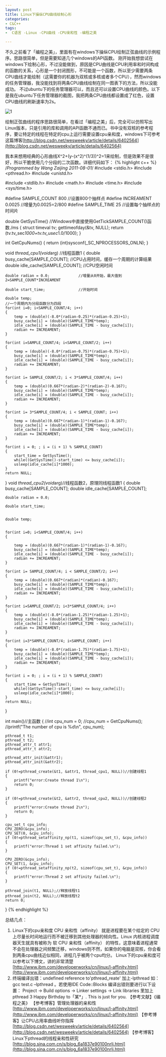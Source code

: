 ```yaml
---
layout: post
title: Linux下操纵CPU曲线绘制心形
categories:
- C&C++
tags:
-  C语言 -Linux -CPU曲线 -CPU亲和性 -编程之美

---
```

不久之前看了「编程之美」，里面有在windows下操纵CPU绘制正弦曲线的示例程序。思路很简单，但是需要知道几个windows的API函数。
刚开始我想尝试在windows下绘制心形，不过没能做到，原因是CPU曲线是CPU利用率和时间构成的函数的关系，心形是一个封闭图形，不可能是一个函数，所以至少需要两条CPU曲线才能绘制（这需要你的机器为双核或多核或者多个CPU），然而windows的任务管理器，我没能找到将两条CPU曲线绘制在同一图表下的方法，所以没能成功。
不过ubuntu下的任务管理器可以，而且还可以设置CPU曲线的颜色。以下是我在ubuntu下任务管理器的截图，我把两条CPU曲线都设置成了红色，设置CPU曲线的刷新速率为2s。  

![1](http://imemento.github.com/blogImages/20110803-1.png)

绘制正弦曲线的程序思路很简单，在看过「编程之美」后，完全可以仿照写出Linux版本，只是引用的库和调用的API函数不通而已。书中没有双核的参考程序，要让特定的线程在特定的cpu上运行需要设置cpu亲和度，windows下可参考这篇博客[http://blog.csdn.net/wesweeky/article/details/6402564](http://blog.csdn.net/wesweeky/article/details/6402564)

我本来想用经典的心形曲线X^2+(y-(x^2)^(1/3))^2=1来绘制，但是效果不是很好，所以干脆使用几个分段的二次函数。详细代码如下：
{% highlight c++ %}
/*Programmed by Wang Zaijing 2011-08-01*/
#include <stdio.h>
#include <pthread.h>
#include <unistd.h>

#include <stdlib.h>
#include <math.h>
#include <time.h>
#include <sys/time.h>

#define SAMPLE_COUNT 800  //设置800个抽样点
#define INCREAMENT 0.0025 //增量为0.0025=2/800
#define SAMPLE_TIME 25    //设置每个抽样点的时间片


double GetSysTime()       //Windows中直接使用GetTickSAMPLE_COUNT()函数./ms
{
    struct timeval tv;
    gettimeofday(&tv, NULL);
    return (tv.tv_sec*1000+tv.tv_usec*1.0/1000);
}

int GetCpuNums()
{
    return (int)sysconf(_SC_NPROCESSORS_ONLN);
}

void *thread_cpu1(void*arg)          //线程函数1
{
    double busy_cache[SAMPLE_COUNT]; //CPU占用时间，缓存一个周期的计算结果
    double idle_cache[SAMPLE_COUNT]; //CPU空闲时间

    double radian = 0.0;             //增量从0开始，最大值到2=SAMPLE_COUNT*INCREAMENT

    double start_time;               //开始时间

    double temp;
    //一个周期内为分段函数分为四段
    for(int i=0; i<SAMPLE_COUNT/4; i++)
    {
        temp = (double)(-8.0*(radian-0.25)*(radian-0.25)+1);
        busy_cache[i] = (double)(SAMPLE_TIME*temp);
        idle_cache[i] = (double)(SAMPLE_TIME - busy_cache[i]);
        radian += INCREAMENT;
    }

    for(int i=SAMPLE_COUNT/4; i<SAMPLE_COUNT/2; i++)
    {
        temp = (double)(-8.0*(radian-0.75)*(radian-0.75)+1);
        busy_cache[i] = (double)(SAMPLE_TIME*temp);
        idle_cache[i] = (double)(SAMPLE_TIME - busy_cache[i]);
        radian += INCREAMENT;
    }

    for(int i= SAMPLE_COUNT/2; i < 3*SAMPLE_COUNT/4; i++)
    {
        temp = (double)(0.667*(radian-2)*(radian-2)-0.167);
        busy_cache[i] = (double)(SAMPLE_TIME*temp);
        idle_cache[i] = (double)(SAMPLE_TIME - busy_cache[i]);
        radian += INCREAMENT;
    }

    for(int i= 3*SAMPLE_COUNT/4; i < SAMPLE_COUNT; i++)
    {
        temp = (double)(0.667*(radian-1)*(radian-1)-0.167);
        busy_cache[i] = (double)(SAMPLE_TIME*temp);
        idle_cache[i] = (double)(SAMPLE_TIME - busy_cache[i]);
        radian += INCREAMENT;
    }

    for(int i = 0; ; i = (i + 1) % SAMPLE_COUNT)
    {
        start_time = GetSysTime();
        while((GetSysTime()-start_time) <= busy_cache[i]);
        usleep(idle_cache[i]*1000);
    }
    return NULL;
}
void *thread_cpu2(void*arg)//线程函数2，原理同线程函数1
{
    double busy_cache[SAMPLE_COUNT];
    double idle_cache[SAMPLE_COUNT];

    double radian = 0.0;

    double start_time;


    double temp;


    for(int i=0; i<SAMPLE_COUNT/4; i++)
    {

        temp = (double)(0.667*(radian-1)*(radian-1)-0.167);
        busy_cache[i] = (double)(SAMPLE_TIME*temp);
        idle_cache[i] = (double)(SAMPLE_TIME - busy_cache[i]);
        radian += INCREAMENT;
    }

    for(int i= SAMPLE_COUNT/4; i < SAMPLE_COUNT/2; i++)
    {
        temp = (double)(0.667*(radian)*(radian)-0.167);
        busy_cache[i] = (double)(SAMPLE_TIME*temp);
        idle_cache[i] = (double)(SAMPLE_TIME - busy_cache[i]);
        radian += INCREAMENT;
    }

    for(int i=SAMPLE_COUNT/2; i<3*SAMPLE_COUNT/4; i++)
    {
        temp = (double)(-8.0*(radian-1.25)*(radian-1.25)+1);
        busy_cache[i] = (double)(SAMPLE_TIME*temp);
        idle_cache[i] = (double)(SAMPLE_TIME - busy_cache[i]);
        radian += INCREAMENT;
    }

    for(int i=3*SAMPLE_COUNT/4; i<SAMPLE_COUNT; i++)
    {
        temp = (double)(-8.0*(radian-1.75)*(radian-1.75)+1);
        busy_cache[i] = (double)(SAMPLE_TIME*temp);
        idle_cache[i] = (double)(SAMPLE_TIME - busy_cache[i]);
        radian += INCREAMENT;
    }

    for(int i = 0; ; i = (i + 1) % SAMPLE_COUNT)
    {
        start_time = GetSysTime();
        while((GetSysTime()-start_time) <= busy_cache[i]);
        usleep(idle_cache[i]*1000);
    }
    return NULL;
}

int main()//主函数
{
    //int cpu_num = 0;
    //cpu_num  = GetCpuNums();
    //printf("The number of cpu is %d\n", cpu_num);

    pthread_t t1;
    pthread_t t2;
    pthread_attr_t attr1;
    pthread_attr_t attr2;

    pthread_attr_init(&attr1);
    pthread_attr_init(&attr2);

    if (0!=pthread_create(&t1, &attr1, thread_cpu1, NULL))//创建线程1
    {
        printf("error:Create thread 1\n");
        return 0;
    }

    if (0!=pthread_create(&t2, &attr2, thread_cpu2, NULL))//创建线程2
    {
        printf("error:Create thread 2\n");
        return 0;
    }

    cpu_set_t cpu_info;
    CPU_ZERO(&cpu_info);
    CPU_SET(0, &cpu_info);
    if (0!=pthread_setaffinity_np(t1, sizeof(cpu_set_t), &cpu_info))
    {
        printf("error:Thread 1 set affinity failed.\n");
    }

    CPU_ZERO(&cpu_info);
    CPU_SET(1, &cpu_info);
    if (0!=pthread_setaffinity_np(t2, sizeof(cpu_set_t), &cpu_info))
    {
        printf("error:Thread 2 set affinity failed.\n");
    }

    pthread_join(t1, NULL);//释放线程t1
    pthread_join(t2, NULL);//释放线程t2
    return 0;
}
{% endhighlight %}

总结几点：
1.   Linux下的cpu亲和度
CPU 亲和性（affinity） 就是进程要在某个给定的 CPU 上尽量长时间地运行而不被迁移到其他处理器的倾向性。Linux 内核进程调度器天生就具有被称为 软 CPU 亲和性（affinity） 的特性，这意味着进程通常不会在处理器之间频繁迁移，windows则不然，如果你的电脑是双核，你会看到两条cpu曲线近似相同，进程几乎被两个cpu均分。
Linux下的cpu亲和度可以参考以下博文，讲的非常清楚
[http://www.ibm.com/developerworks/cn/linux/l-affinity.html](http://www.ibm.com/developerworks/cn/linux/l-affinity.html)
2.   终端编译出错：undefined reference to'pthread_reate' 加上-lpthread 如：gcc test.c –lpthread 。若使用IDE Code::Blocks 编译出错则要进行以下设置：
Project -> Build options -> Linker settings -> Link libraries 里加上pthread
3   Happy Birthday to「某*」.    This is just for you.
【参考文献】《编程之美》
【参考博客】管理处理器的亲和性 [http://www.ibm.com/developerworks/cn/linux/l-affinity.html](http://www.ibm.com/developerworks/cn/linux/l-affinity.html)
【参考博客】让CPU占用率曲线听你指挥[http://blog.csdn.net/wesweeky/article/details/6402564](http://blog.csdn.net/wesweeky/article/details/6402564)
【参考博客】Linux下pthread的线程亲和性研究[http://blog.sina.com.cn/s/blog_6a1837e90100nrlj.html](http://blog.sina.com.cn/s/blog_6a1837e90100nrlj.html)
